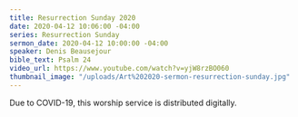 ```yaml
---
title: Resurrection Sunday 2020
date: 2020-04-12 10:06:00 -04:00
series: Resurrection Sunday
sermon_date: 2020-04-12 10:00:00 -04:00
speaker: Denis Beausejour
bible_text: Psalm 24
video_url: https://www.youtube.com/watch?v=yjW8rzBO060
thumbnail_image: "/uploads/Art%202020-sermon-resurrection-sunday.jpg"
---
```


Due to COVID-19, this worship service is distributed digitally.